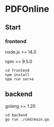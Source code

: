 # PDFOnline


## Start

### frontend

node.js >= 14.0

npm >= 9.5.0

```shell
cd frontend
npm install
npm run serve
```

## backend

golang >= 1.20

```
cd backend
go run ./cmd/main.go
```
